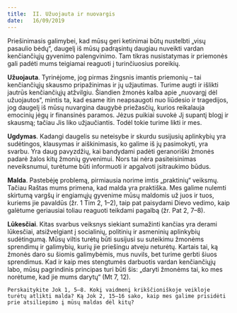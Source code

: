 ```yaml
---
title:  II. Užuojauta ir nuovargis
date:   16/09/2019
---
```


Priešinimasis galimybei, kad mūsų geri ketinimai būtų nustelbti „visų pasaulio bėdų“, daugelį iš mūsų padrąsintų daugiau nuveikti vardan kenčiančiųjų gyvenimo palengvinimo. Tam tikras nusistatymas ir priemonės gali padėti mums teigiamai reaguoti į turinčiuosius poreikių.

**Užuojauta**. Tyrinėjome, jog pirmas žingsnis imantis priemonių – tai kenčiančiųjų skausmo pripažinimas ir jų užjautimas. Turime augti ir išlikti jautrūs kenčiančiųjų atžvilgiu. Šiandien žmonės kalba apie „nuovargį dėl užuojautos“, mintis ta, kad esame itin neapsaugoti nuo liūdesio ir tragedijos, jog daugelį iš mūsų nuvargina daugybė priežasčių, kurios reikalauja emocinių jėgų ir finansinės paramos. Jėzus puikiai suvokė Jį supantį blogį ir skausmą; tačiau Jis liko užjaučiantis. Todėl tokie turime likti ir mes.

**Ugdymas**. Kadangi daugelis su neteisybe ir skurdu susijusių aplinkybių yra sudėtingos, klausymas ir aiškinimasis, ko galime iš jų pasimokyti, yra svarbu. Yra daug pavyzdžių, kai bandydami padėti geranoriški žmonės padarė žalos kitų žmonių gyvenimui. Nors tai nėra pasiteisinimas neveiksnumui, turėtume būti informuoti ir apgalvoti įsitraukimo būdus.

**Malda**. Pastebėję problemą, pirmiausia norime imtis „praktinių“ veiksmų. Tačiau Raštas mums primena, kad malda yra praktiška. Mes galime nulemti skirtumą vargšų ir engiamųjų gyvenime mūsų maldomis už juos ir tuos, kuriems jie pavaldūs (žr. 1 Tim 2, 1–2), taip pat paisydami Dievo vedimo, kaip galėtume geriausiai toliau reaguoti teikdami pagalbą (žr. Pat 2, 7–8).

**Lūkesčiai**. Kitas svarbus veiksnys siekiant sumažinti kančias yra derami lūkesčiai, atsižvelgiant į socialinių, politinių ir asmeninių aplinkybių sudėtingumą. Mūsų viltis turėtų būti susijusi su suteikimu žmonėms sprendimų ir galimybių, kurių jie priešingu atveju neturėtų. Kartais tai, ką žmonės daro su šiomis galimybėmis, mus nuvils, bet turime gerbti šiuos sprendimus. Kad ir kaip mes stengtumės darbuotis vardan kenčiančiųjų labo, mūsų pagrindinis principas turi būti šis: „daryti žmonėms tai, ko mes norėtume, kad jie mums darytų“ (Mt 7, 12).

`Perskaitykite Jok 1, 5–8. Kokį vaidmenį krikščioniškoje veikloje turėtų atlikti malda? Ką Jok 2, 15–16 sako, kaip mes galime prisidėti prie atsiliepimo į mūsų maldas dėl kitų?`
